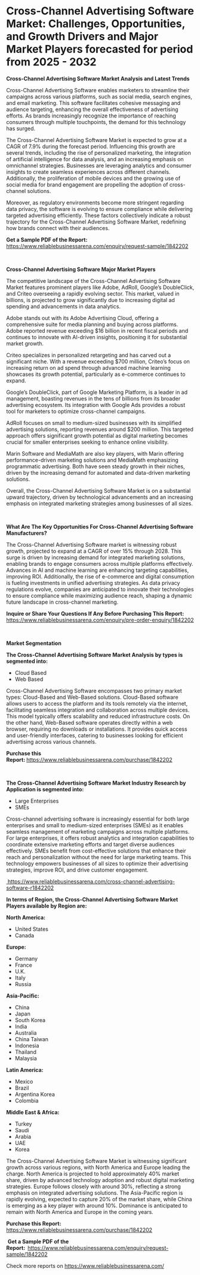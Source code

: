 <p><h1>Cross-Channel Advertising Software Market: Challenges, Opportunities, and Growth Drivers and Major Market Players forecasted for period from 2025 - 2032</h1></p><p><strong>Cross-Channel Advertising Software Market Analysis and Latest Trends</strong></p>
<p><p>Cross-Channel Advertising Software enables marketers to streamline their campaigns across various platforms, such as social media, search engines, and email marketing. This software facilitates cohesive messaging and audience targeting, enhancing the overall effectiveness of advertising efforts. As brands increasingly recognize the importance of reaching consumers through multiple touchpoints, the demand for this technology has surged.</p><p>The Cross-Channel Advertising Software Market is expected to grow at a CAGR of 7.9% during the forecast period. Influencing this growth are several trends, including the rise of personalized marketing, the integration of artificial intelligence for data analysis, and an increasing emphasis on omnichannel strategies. Businesses are leveraging analytics and consumer insights to create seamless experiences across different channels. Additionally, the proliferation of mobile devices and the growing use of social media for brand engagement are propelling the adoption of cross-channel solutions. </p><p>Moreover, as regulatory environments become more stringent regarding data privacy, the software is evolving to ensure compliance while delivering targeted advertising efficiently. These factors collectively indicate a robust trajectory for the Cross-Channel Advertising Software Market, redefining how brands connect with their audiences.</p></p>
<p><strong>Get a Sample PDF of the Report:&nbsp;</strong> <a href="https://www.reliablebusinessarena.com/enquiry/request-sample/1842202?utm_campaign=2982&utm_medium=2&utm_source=Github&utm_content=ia&utm_term=26032025&utm_id=cross-channel-advertising-software">https://www.reliablebusinessarena.com/enquiry/request-sample/1842202</a></p>
<p>&nbsp;</p>
<p><strong>Cross-Channel Advertising Software Major Market Players</strong></p>
<p><p>The competitive landscape of the Cross-Channel Advertising Software Market features prominent players like Adobe, AdRoll, Google’s DoubleClick, and Criteo overseeing a rapidly evolving sector. This market, valued in billions, is projected to grow significantly due to increasing digital ad spending and advancements in data analytics.</p><p>Adobe stands out with its Adobe Advertising Cloud, offering a comprehensive suite for media planning and buying across platforms. Adobe reported revenue exceeding $16 billion in recent fiscal periods and continues to innovate with AI-driven insights, positioning it for substantial market growth.</p><p>Criteo specializes in personalized retargeting and has carved out a significant niche. With a revenue exceeding $700 million, Criteo’s focus on increasing return on ad spend through advanced machine learning showcases its growth potential, particularly as e-commerce continues to expand.</p><p>Google’s DoubleClick, part of Google Marketing Platform, is a leader in ad management, boasting revenues in the tens of billions from its broader advertising ecosystem. Its integration with Google Ads provides a robust tool for marketers to optimize cross-channel campaigns.</p><p>AdRoll focuses on small to medium-sized businesses with its simplified advertising solutions, reporting revenues around $200 million. This targeted approach offers significant growth potential as digital marketing becomes crucial for smaller enterprises seeking to enhance online visibility.</p><p>Marin Software and MediaMath are also key players, with Marin offering performance-driven marketing solutions and MediaMath emphasizing programmatic advertising. Both have seen steady growth in their niches, driven by the increasing demand for automated and data-driven marketing solutions.</p><p>Overall, the Cross-Channel Advertising Software Market is on a substantial upward trajectory, driven by technological advancements and an increasing emphasis on integrated marketing strategies among businesses of all sizes.</p></p>
<p>&nbsp;</p>
<p><strong>What Are The Key Opportunities For Cross-Channel Advertising Software Manufacturers?</strong></p>
<p><p>The Cross-Channel Advertising Software market is witnessing robust growth, projected to expand at a CAGR of over 15% through 2028. This surge is driven by increasing demand for integrated marketing solutions, enabling brands to engage consumers across multiple platforms effectively. Advances in AI and machine learning are enhancing targeting capabilities, improving ROI. Additionally, the rise of e-commerce and digital consumption is fueling investments in unified advertising strategies. As data privacy regulations evolve, companies are anticipated to innovate their technologies to ensure compliance while maximizing audience reach, shaping a dynamic future landscape in cross-channel marketing.</p></p>
<p><strong>Inquire or Share Your Questions If Any Before Purchasing This Report:</strong> <a href="https://www.reliablebusinessarena.com/enquiry/pre-order-enquiry/1842202?utm_campaign=2982&utm_medium=2&utm_source=Github&utm_content=ia&utm_term=26032025&utm_id=cross-channel-advertising-software">https://www.reliablebusinessarena.com/enquiry/pre-order-enquiry/1842202</a></p>
<p>&nbsp;</p>
<p><strong>Market Segmentation</strong></p>
<p><strong>The Cross-Channel Advertising Software Market Analysis by types is segmented into:</strong></p>
<p><ul><li>Cloud Based</li><li>Web Based</li></ul></p>
<p><p>Cross-Channel Advertising Software encompasses two primary market types: Cloud-Based and Web-Based solutions. Cloud-Based software allows users to access the platform and its tools remotely via the internet, facilitating seamless integration and collaboration across multiple devices. This model typically offers scalability and reduced infrastructure costs. On the other hand, Web-Based software operates directly within a web browser, requiring no downloads or installations. It provides quick access and user-friendly interfaces, catering to businesses looking for efficient advertising across various channels.</p></p>
<p><strong>Purchase this Report:&nbsp;</strong><a href="https://www.reliablebusinessarena.com/purchase/1842202?utm_campaign=2982&utm_medium=2&utm_source=Github&utm_content=ia&utm_term=26032025&utm_id=cross-channel-advertising-software">https://www.reliablebusinessarena.com/purchase/1842202</a></p>
<p>&nbsp;</p>
<p><strong>The Cross-Channel Advertising Software Market Industry Research by Application is segmented into:</strong></p>
<p><ul><li>Large Enterprises</li><li>SMEs</li></ul></p>
<p><p>Cross-channel advertising software is increasingly essential for both large enterprises and small to medium-sized enterprises (SMEs) as it enables seamless management of marketing campaigns across multiple platforms. For large enterprises, it offers robust analytics and integration capabilities to coordinate extensive marketing efforts and target diverse audiences effectively. SMEs benefit from cost-effective solutions that enhance their reach and personalization without the need for large marketing teams. This technology empowers businesses of all sizes to optimize their advertising strategies, improve ROI, and drive customer engagement.</p></p>
<p><a href="https://www.reliablebusinessarena.com/cross-channel-advertising-software-r1842202?utm_campaign=2982&utm_medium=2&utm_source=Github&utm_content=ia&utm_term=26032025&utm_id=cross-channel-advertising-software">&nbsp;https://www.reliablebusinessarena.com/cross-channel-advertising-software-r1842202</a></p>
<p><strong>In terms of Region, the Cross-Channel Advertising Software Market Players available by Region are:</strong></p>
<p>
    <p> <strong> North America: </strong>
        <ul>
            <li>United States</li>
            <li>Canada</li>
        </ul>
        </p> 
    <p> <strong> Europe: </strong>
        <ul>
            <li>Germany</li>
            <li>France</li>
            <li>U.K.</li>
            <li>Italy</li>
            <li>Russia</li>
        </ul>
        </p> 
    <p> <strong> Asia-Pacific: </strong>
        <ul>
            <li>China</li>
            <li>Japan</li>
            <li>South Korea</li>
            <li>India</li>
            <li>Australia</li>
            <li>China Taiwan</li>
            <li>Indonesia</li>
            <li>Thailand</li>
            <li>Malaysia</li>
        </ul>
        </p> 
    <p> <strong> Latin America: </strong>
        <ul>
            <li>Mexico</li>
            <li>Brazil</li>
            <li>Argentina Korea</li>
            <li>Colombia</li>
        </ul>
        </p> 
    <p> <strong> Middle East & Africa: </strong>
        <ul>
            <li>Turkey</li>
            <li>Saudi</li>
            <li>Arabia</li>
            <li>UAE</li>
            <li>Korea</li>
        </ul>
    </p>
    </p>
<p><p>The Cross-Channel Advertising Software Market is witnessing significant growth across various regions, with North America and Europe leading the charge. North America is projected to hold approximately 40% market share, driven by advanced technology adoption and robust digital marketing strategies. Europe follows closely with around 30%, reflecting a strong emphasis on integrated advertising solutions. The Asia-Pacific region is rapidly evolving, expected to capture 20% of the market share, while China is emerging as a key player with around 10%. Dominance is anticipated to remain with North America and Europe in the coming years.</p></p>
<p><strong>Purchase this Report: </strong><a href="https://www.reliablebusinessarena.com/purchase/1842202?utm_campaign=2982&utm_medium=2&utm_source=Github&utm_content=ia&utm_term=26032025&utm_id=cross-channel-advertising-software">https://www.reliablebusinessarena.com/purchase/1842202</a></p>
<p>&nbsp;<strong>Get a Sample PDF of the Report:&nbsp;&nbsp;</strong><a href="https://www.reliablebusinessarena.com/enquiry/request-sample/1842202?utm_campaign=2982&utm_medium=2&utm_source=Github&utm_content=ia&utm_term=26032025&utm_id=cross-channel-advertising-software">https://www.reliablebusinessarena.com/enquiry/request-sample/1842202</a></p>
<p><strong></strong></p>
<p>Check more reports on <a href="https://www.reliablebusinessarena.com/?utm_campaign=2982&utm_medium=2&utm_source=Github&utm_content=ia&utm_term=26032025&utm_id=cross-channel-advertising-software">https://www.reliablebusinessarena.com/</a></p>